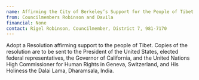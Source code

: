 ```yaml
---
name: Affirming the City of Berkeley’s Support for the People of Tibet
from: Councilmembers Robinson and Davila 
financial: None 
contact: Rigel Robinson, Councilmember, District 7, 981-7170
---
```


Adopt a Resolution affirming support to the people of Tibet.  Copies of the resolution are to be sent to the President of the United States, elected federal representatives, the Governor of California, and the United Nations High Commissioner for Human Rights in Geneva, Switzerland, and His Holiness the Dalai Lama, Dharamsala, India.
